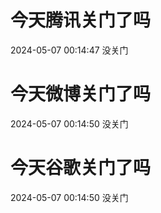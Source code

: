 # 今天腾讯关门了吗

2024-05-07 00:14:47 没关门

# 今天微博关门了吗

2024-05-07 00:14:50 没关门

# 今天谷歌关门了吗

2024-05-07 00:14:50 没关门

